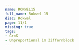 ```yaml
---
name: ROKWEL15
full_name: Rokwel 15
disc: Rokwel
page: 11/1
missing: true
tags:
- Groß
- Unproportional im Ziffernblock
---
```

